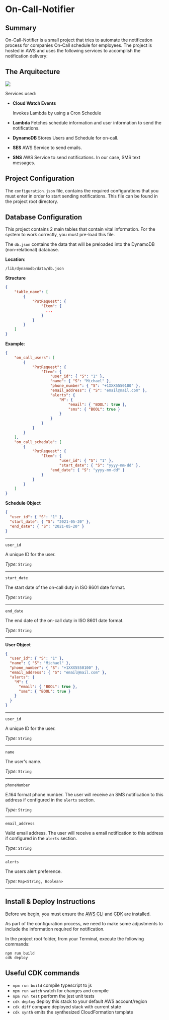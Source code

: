 # On-Call-Notifier




## Summary

On-Call-Notifier is a small project that tries to automate the notification process for companies On-Call schedule for employees. The project is hosted in AWS and uses the following services to accomplish the notification delivery:



## The Arquitecture



![](https://personal-public-bucket.s3.amazonaws.com/OnCallNotifierArquitecture.png)



Services used:

* **Cloud Watch Events**

  Invokes Lambda by using a Cron Schedule

* **Lambda**
  Fetches schedule information and user information to send the notifications.

* **DynamoDB**
  Stores Users and Schedule for on-call. 

* **SES**
  AWS Service to send emails.

* **SNS**
  AWS Service to send notifications. In our case, SMS text messages.



## Project Configuration

The `configuration.json` file, contains the required configurations that you must enter in order to start sending notifications. This file can be found in the project root directory.



## Database Configuration

This project contains 2 main tables that contain vital information. For the system to work correctly, you must pre-load this file.



The `db.json` contains the data that will be preloaded into the DynamoDB (non-relational) database. 



**Location**:

````
/lib/dynamodb/data/db.json
````



**Structure**

```json
{
    "table_name": [
        {   
            "PutRequest": {
                "Item": {
                  ...
                }
            }
        }
    ]
}
```

**Example**:

```json
{
    "on_call_users": [
        {   
            "PutRequest": {
                "Item": { 
                    "user_id": { "S": "1" },
                    "name": { "S": "Michael" },
                    "phone_number": { "S": "+1XXX5550100" },
                    "email_address": { "S": "email@mail.com" },
                    "alerts": {
                        "M": {
                            "email": { "BOOL": true },
                            "sms": { "BOOL": true }
                        } 
                    }
                }
            }
        }
    ],
    "on_call_schedule": [
        {   
            "PutRequest": {
                "Item": {
                		"user_id": { "S": "1" },
                		"start_date": { "S": "yyyy-mm-dd" },
                    "end_date": { "S": "yyyy-mm-dd" }
                }
            }
        }
    ]
}
```

**Schedule Object**

```json
{
  "user_id": { "S": "1" },
  "start_date": { "S": "2021-05-20" },
  "end_date": { "S": "2021-05-20" }
}
```

---

`user_id`

A unique ID for the user.

*Type:* `String`

----

`start_date`

The start date of the on-call duty in ISO 8601 date format.

*Type:* `String`

----

`end_date`

The end date of the on-call duty in ISO 8601 date format.

*Type:* `String`

----



**User Object**

```json
{ 
  "user_id": { "S": "1" }, 
  "name": { "S": "Michael" },
  "phone_number": { "S": "+1XXX5550100" },
  "email_address": { "S": "email@mail.com" }, 
  "alerts": {
    "M": {
      "email": { "BOOL": true },
      "sms": { "BOOL": true }
    } 
  }
}	
```

---

`user_id`

A unique ID for the user.

*Type:* `String`

----

`name`

The user's name.

*Type:* `String`

---

`phoneNumber`

E.164 format phone number.  The user will receive an SMS notification to this address if configured in the `alerts` section.

*Type:* `String`

---

`email_address`

Valid email address. The user will receive a email notification to this address if configured in the `alerts` section.

*Type:* `String`

---

`alerts`

The users alert preference.

*Type:* `Map<String, Boolean>`

---



## Install & Deploy Instructions



Before we begin, you must ensure the [AWS CLI](https://docs.aws.amazon.com/cli/latest/userguide/cli-chap-install.html) and [CDK](https://docs.aws.amazon.com/cdk/latest/guide/getting_started.html) are installed. 



As part of the configuration process, we need to make some adjustments to include the information required for notification.



In the project root folder, from your Terminal, execute the following commands:

```shell
npm run build
cdk deploy
```



## Useful CDK commands

 * `npm run build`   compile typescript to js
 * `npm run watch`   watch for changes and compile
 * `npm run test`    perform the jest unit tests
 * `cdk deploy`      deploy this stack to your default AWS account/region
 * `cdk diff`        compare deployed stack with current state
 * `cdk synth`       emits the synthesized CloudFormation template
